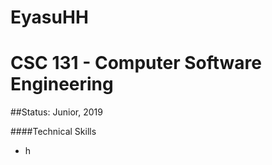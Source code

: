 EyasuHH
==========================

CSC 131 - Computer Software Engineering
==


##Status: Junior, 2019

####Technical Skills

* h
